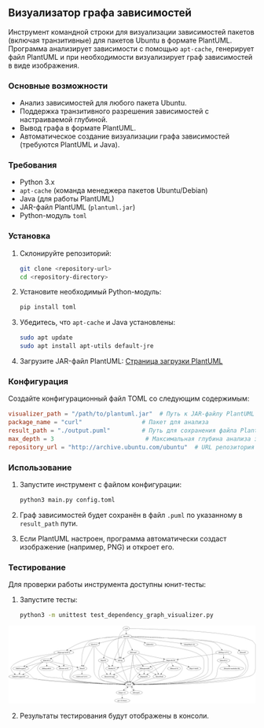 ## Визуализатор графа зависимостей

Инструмент командной строки для визуализации зависимостей пакетов (включая транзитивные) для пакетов Ubuntu в формате PlantUML. Программа анализирует зависимости с помощью `apt-cache`, генерирует файл PlantUML и при необходимости визуализирует граф зависимостей в виде изображения.

### Основные возможности

- Анализ зависимостей для любого пакета Ubuntu.
- Поддержка транзитивного разрешения зависимостей с настраиваемой глубиной.
- Вывод графа в формате PlantUML.
- Автоматическое создание визуализации графа зависимостей (требуются PlantUML и Java).

### Требования

- Python 3.x
- `apt-cache` (команда менеджера пакетов Ubuntu/Debian)
- Java (для работы PlantUML)
- JAR-файл PlantUML (`plantuml.jar`)
- Python-модуль `toml`

### Установка

1. Склонируйте репозиторий:
   ```bash
   git clone <repository-url>
   cd <repository-directory>
   ```

2. Установите необходимый Python-модуль:
   ```bash
   pip install toml
   ```

3. Убедитесь, что `apt-cache` и Java установлены:
   ```bash
   sudo apt update
   sudo apt install apt-utils default-jre
   ```

4. Загрузите JAR-файл PlantUML:
   [Страница загрузки PlantUML](https://plantuml.com/download)

### Конфигурация

Создайте конфигурационный файл TOML со следующим содержимым:

```toml
visualizer_path = "/path/to/plantuml.jar"  # Путь к JAR-файлу PlantUML
package_name = "curl"                 # Пакет для анализа
result_path = "./output.puml"         # Путь для сохранения файла PlantUML
max_depth = 3                          # Максимальная глубина анализа зависимостей
repository_url = "http://archive.ubuntu.com/ubuntu"  # URL репозитория
```

### Использование

1. Запустите инструмент с файлом конфигурации:
   ```bash
   python3 main.py config.toml
   ```

2. Граф зависимостей будет сохранён в файл `.puml` по указанному в `result_path` пути.

3. Если PlantUML настроен, программа автоматически создаст изображение (например, PNG) и откроет его.

### Тестирование

Для проверки работы инструмента доступны юнит-тесты:

1. Запустите тесты:
   ```bash
   python3 -m unittest test_dependency_graph_visualizer.py
   ```
![](src/result.png)

2. Результаты тестирования будут отображены в консоли.

